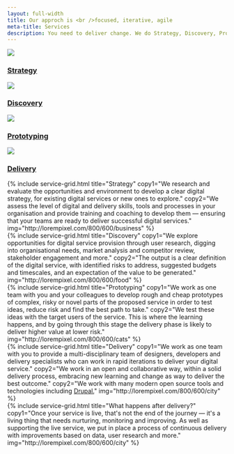 ```yaml
---
layout: full-width
title: Our approch is <br />focused, iterative, agile
meta-title: Services
description: You need to deliver change. We do Strategy, Discovery, Prototyping, and Delivery.
---
```



<div class="cheese-wedge">
  <div class="cheese-wedge__background cheese-wedge__inner">
    <div class="grid">
      <div class="grid__image grid__image--1">
        <img src="http://lorempixel.com/773/536/food" />
        <h3 class="site-heading grid__text grid__text--1" data-paroller-factor="0.1" data-paroller-type="foreground"><a href="#strategy">Strategy</a></h3>
      </div>
      <div class="grid__image grid__image--2">
        <img src="http://lorempixel.com/750/500/food"  />
        <h3 class="site-heading grid__text grid__text--2" data-paroller-factor="0.1" data-paroller-type="foreground"><a href="#discovery">Discovery</a></h3>
      </div>
      <div class="grid__image grid__image--3">
        <img src="http://lorempixel.com/750/500/cats"  />
        <h3 class="site-heading grid__text grid__text--3" data-paroller-factor="0.1" data-paroller-type="foreground"><a href="#prototyping">Prototyping</a></h3>
      </div>
      <div class="grid__image grid__image--4">
        <img src="http://lorempixel.com/750/500/city"  />
        <h3 class="site-heading grid__text grid__text--4" data-paroller-factor="0.1" data-paroller-type="foreground"><a href="#delivery">Delivery</a></h3>
      </div>
    </div>
  </div>
</div>

<div class="cheese-wedge cheese-wedge--jelly-bean" id="strategy">
  <div class="cheese-wedge__background cheese-wedge__inner">
    {% include service-grid.html title="Strategy" copy1="We research and evaluate the opportunities and environment to develop a clear digital strategy, for existing digital services or new ones to explore." copy2="We assess the level of digital and delivery skills, tools and processes in your organisation and provide training and coaching to develop them — ensuring that your teams are ready to deliver successful digital services." img="http://lorempixel.com/800/600/business" %}
  </div>
</div>

<div class="cheese-wedge cheese-wedge--keppel"  id="discovery">
  <div class="cheese-wedge__background cheese-wedge__inner">
   {% include service-grid.html title="Discovery" copy1="We explore opportunities for digital service provision through user research, digging into organisational needs, market analysis and competitor review, stakeholder engagement and more." copy2="The output is a clear definition of the digital service, with identified risks to address, suggested budgets and timescales, and an expectation of the value to be generated." img="http://lorempixel.com/800/600/food" %}
 </div>

</div>

<div class="cheese-wedge cheese-wedge--rajah" id="prototyping">
  <div class="cheese-wedge__background cheese-wedge__inner">
    {% include service-grid.html title="Prototyping" copy1="We work as one team with you and your colleagues to develop rough and cheap prototypes of complex, risky or novel parts of the proposed service in order to test ideas, reduce risk and find the best path to take." copy2="We test these ideas with the target users of the service. This is where the learning happens, and by going through this stage the delivery phase is likely to deliver higher value at lower risk." img="http://lorempixel.com/800/600/cats" %}
  </div>
</div>

<div class="cheese-wedge cheese-wedge--aquamarine" id="delivery">
  <div class="cheese-wedge__background cheese-wedge__inner">
    {% include service-grid.html title="Delivery" copy1="We work as one team with you to provide a multi-disciplinary team of designers, developers and delivery specialists who can work in rapid iterations to deliver your digital service." copy2="We work in an open and collaborative way, within a solid delivery process, embracing new learning and change as way to deliver the best outcome." copy2="We work with many modern open source tools and technologies including&nbsp;<a href='/drupal'>Drupal.</a>" img="http://lorempixel.com/800/600/city" %}
  </div>
</div>

<div class="cheese-wedge cheese-wedge--black" id="live">
  <div class="cheese-wedge__background cheese-wedge__inner">
    {% include service-grid.html title="What happens after delivery?" copy1="Once your service is live, that's not the end of the journey — it's a living thing that needs nurturing, monitoring and improving. As well as supporting the live service, we put in place a process of continuous delivery with improvements based on data, user research and more." img="http://lorempixel.com/800/600/city" %}
  </div>
</div>

